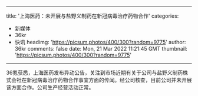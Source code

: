
---
title: '上海医药：未开展与盐野义制药在新冠病毒治疗药物合作'
categories: 
 - 新媒体
 - 36kr
 - 快讯
headimg: 'https://picsum.photos/400/300?random=9775'
author: 36kr
comments: false
date: Mon, 21 Mar 2022 11:21:45 GMT
thumbnail: 'https://picsum.photos/400/300?random=9775'
---

<div>   
36氪获悉，上海医药发布异动公告，关注到市场近期有关于公司与盐野义制药株式会社在新冠病毒治疗药物合作事宜方面的传闻。经公司核查，目前公司并未开展该方面合作。公司生产经营活动正常。  
</div>
            